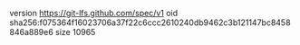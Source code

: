 version https://git-lfs.github.com/spec/v1
oid sha256:f075364f16023706a37f22c6ccc2610240db9462c3b121147bc8458846a889e6
size 10965
